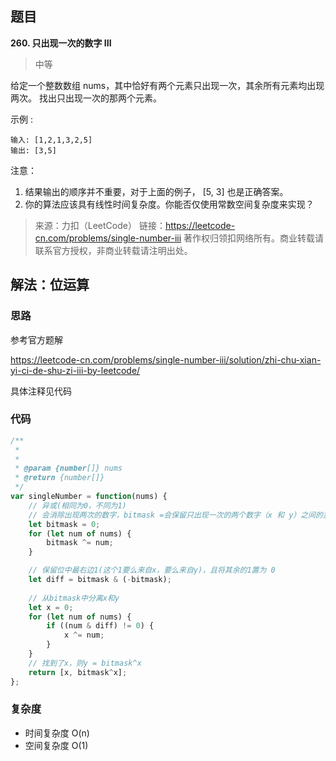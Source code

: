 ## 题目
**260. 只出现一次的数字 III**
>中等

给定一个整数数组 nums，其中恰好有两个元素只出现一次，其余所有元素均出现两次。 找出只出现一次的那两个元素。

示例 :
```
输入: [1,2,1,3,2,5]
输出: [3,5]
```
注意：

1. 结果输出的顺序并不重要，对于上面的例子， [5, 3] 也是正确答案。
2. 你的算法应该具有线性时间复杂度。你能否仅使用常数空间复杂度来实现？

>来源：力扣（LeetCode）
链接：https://leetcode-cn.com/problems/single-number-iii
著作权归领扣网络所有。商业转载请联系官方授权，非商业转载请注明出处。

## 解法：位运算
### 思路
参考官方题解

https://leetcode-cn.com/problems/single-number-iii/solution/zhi-chu-xian-yi-ci-de-shu-zi-iii-by-leetcode/

具体注释见代码
### 代码
```js
/**
 * 
 * 
 * @param {number[]} nums
 * @return {number[]}
 */
var singleNumber = function(nums) {
    // 异或(相同为0，不同为1)
    // 会消除出现两次的数字，bitmask =会保留只出现一次的两个数字（x 和 y）之间的差异
    let bitmask = 0;
    for (let num of nums) {
        bitmask ^= num;
    }

    // 保留位中最右边1(这个1要么来自x，要么来自y)，且将其余的1置为 0
    let diff = bitmask & (-bitmask);
    
    // 从bitmask中分离x和y
    let x = 0;
    for (let num of nums) {
        if ((num & diff) != 0) {
            x ^= num;
        }
    }
    // 找到了x，则y = bitmask^x
    return [x, bitmask^x];
};
```
### 复杂度
* 时间复杂度 O(n)
* 空间复杂度 O(1)
